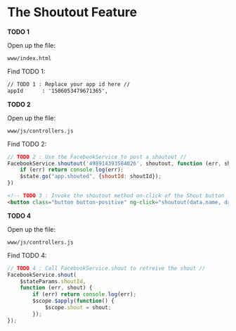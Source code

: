 The Shoutout Feature
===

**TODO 1**

Open up the file:

    www/index.html

Find TODO 1:

```html
// TODO 1 : Replace your app id here //
appId      : '1506053479671365',
```


**TODO 2**

Open up the file:

    www/js/controllers.js

Find TODO 2:

```javascript
// TODO 2 : Use the FacebookService to post a shoutout //
FacebookService.shoutout('498914393584826', shoutout, function (err, shoutId) {
    if (err) return console.log(err);
    $state.go("app.shouted", {shoutId: shoutId});
})

```

```html
<!-- TODO 3 : Invoke the shoutout method on-click of the Shout button -->
<button class="button button-positive" ng-click="shoutout(data.name, data.workplace)">
```

**TODO 4**

Open up the file:

    www/js/controllers.js

Find TODO 4:

```javascript
// TODO 4 : Call FacebookService.shout to retreive the shout //
FacebookService.shout(
    $stateParams.shoutId, 
    function (err, shout) {
        if (err) return console.log(err);
        $scope.$apply(function() {
            $scope.shout = shout;
        });
});
```